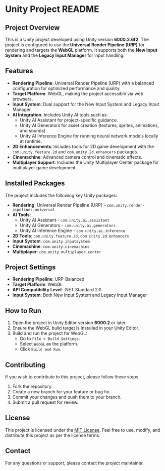 # Unity Project README

## Project Overview

This is a Unity project developed using Unity version **6000.2.6f2**. The project is configured to use the **Universal Render Pipeline (URP)** for rendering and targets the **WebGL** platform. It supports both the **New Input System** and the **Legacy Input Manager** for input handling.

## Features

- **Rendering Pipeline**: Universal Render Pipeline (URP) with a balanced configuration for optimized performance and quality.
- **Target Platform**: WebGL, making the project accessible via web browsers.
- **Input System**: Dual support for the New Input System and Legacy Input Manager.
- **AI Integration**: Includes Unity AI tools such as:
  - Unity AI Assistant for project-specific guidance.
  - Unity AI Generators for asset creation (textures, sprites, animations, and sounds).
  - Unity AI Inference Engine for running neural network models locally at runtime.
- **2D Enhancements**: Includes tools for 2D game development with the `com.unity.feature.2d` and `com.unity.2d.enhancers` packages.
- **Cinemachine**: Advanced camera control and cinematic effects.
- **Multiplayer Support**: Includes the Unity Multiplayer Center package for multiplayer game development.

## Installed Packages

The project includes the following key Unity packages:

- **Rendering**: Universal Render Pipeline (URP) - `com.unity.render-pipelines.universal`
- **AI Tools**:
  - Unity AI Assistant - `com.unity.ai.assistant`
  - Unity AI Generators - `com.unity.ai.generators`
  - Unity AI Inference Engine - `com.unity.ai.inference`
- **2D Tools**: `com.unity.feature.2d`, `com.unity.2d.enhancers`
- **Input System**: `com.unity.inputsystem`
- **Cinemachine**: `com.unity.cinemachine`
- **Multiplayer**: `com.unity.multiplayer.center`

## Project Settings

- **Rendering Pipeline**: URP-Balanced
- **Target Platform**: WebGL
- **API Compatibility Level**: .NET Standard 2.0
- **Input System**: Both New Input System and Legacy Input Manager

## How to Run

1. Open the project in Unity Editor version **6000.2** or later.
2. Ensure the WebGL build target is installed in your Unity Editor.
3. Build and run the project for WebGL:
   - Go to `File > Build Settings`.
   - Select `WebGL` as the platform.
   - Click `Build and Run`.

## Contributing

If you wish to contribute to this project, please follow these steps:

1. Fork the repository.
2. Create a new branch for your feature or bug fix.
3. Commit your changes and push them to your branch.
4. Submit a pull request for review.

## License

This project is licensed under the [MIT License](LICENSE). Feel free to use, modify, and distribute this project as per the license terms.

## Contact

For any questions or support, please contact the project maintainer.
